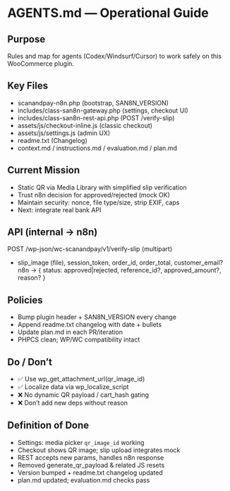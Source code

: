 # AGENTS.md — Operational Guide

## Purpose
Rules and map for agents (Codex/Windsurf/Cursor) to work safely on this WooCommerce plugin.

## Key Files
- scanandpay-n8n.php (bootstrap, SAN8N_VERSION)
- includes/class-san8n-gateway.php (settings, checkout UI)
- includes/class-san8n-rest-api.php (POST /verify-slip)
- assets/js/checkout-inline.js (classic checkout)
- assets/js/settings.js (admin UX)
- readme.txt (Changelog)
- context.md / instructions.md / evaluation.md / plan.md

## Current Mission
- Static QR via Media Library with simplified slip verification
- Trust n8n decision for approved/rejected (mock OK)
- Maintain security: nonce, file type/size, strip EXIF, caps
- Next: integrate real bank API

## API (internal → n8n)
POST /wp-json/wc-scanandpay/v1/verify-slip  (multipart)
- slip_image (file), session_token, order_id, order_total, customer_email?
n8n → { status: approved|rejected, reference_id?, approved_amount?, reason? }

## Policies
- Bump plugin header + SAN8N_VERSION every change
- Append readme.txt changelog with date + bullets
- Update plan.md in each PR/iteration
- PHPCS clean; WP/WC compatibility intact

## Do / Don’t
- ✅ Use wp_get_attachment_url(qr_image_id)
- ✅ Localize data via wp_localize_script
- ❌ No dynamic QR payload / cart_hash gating
- ❌ Don’t add new deps without reason

## Definition of Done
- Settings: media picker `qr_image_id` working
- Checkout shows QR image; slip upload integrates mock
- REST accepts new params, handles n8n response
- Removed generate_qr_payload & related JS resets
- Version bumped + readme.txt changelog updated
- plan.md updated; evaluation.md checks pass

